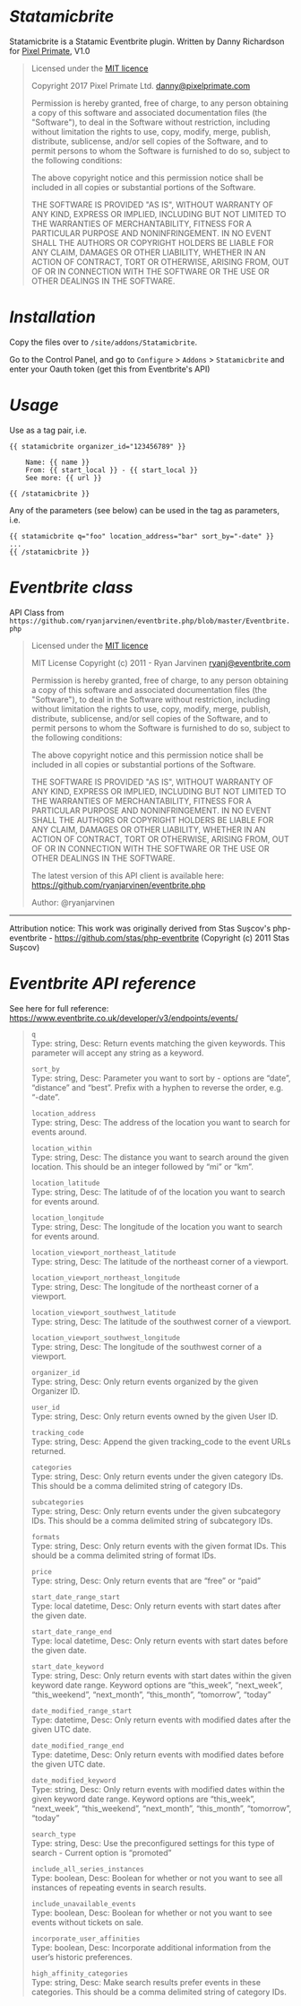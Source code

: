 *Statamicbrite*
==
Statamicbrite is a Statamic Eventbrite plugin. Written by Danny Richardson for [Pixel Primate](http://www.pixelprimate.com), V1.0

> Licensed under the [MIT licence](https://opensource.org/licenses/MIT)
>
> Copyright 2017 Pixel Primate Ltd.  danny@pixelprimate.com
> 
> Permission is hereby granted, free of charge, to any person obtaining a copy of this software and associated documentation files (the "Software"), to deal in the Software without restriction, including without limitation the rights to use, copy, modify, merge, publish, distribute, sublicense, and/or sell copies of the Software, and to permit persons to whom the Software is furnished to do so, subject to the following conditions:
> 
> The above copyright notice and this permission notice shall be included in all copies or substantial portions of the Software.
> 
> THE SOFTWARE IS PROVIDED "AS IS", WITHOUT WARRANTY OF ANY KIND, EXPRESS OR IMPLIED, INCLUDING BUT NOT LIMITED TO THE WARRANTIES OF MERCHANTABILITY, FITNESS FOR A PARTICULAR PURPOSE AND NONINFRINGEMENT. IN NO EVENT SHALL THE AUTHORS OR COPYRIGHT HOLDERS BE LIABLE FOR ANY CLAIM, DAMAGES OR OTHER LIABILITY, WHETHER IN AN ACTION OF CONTRACT, TORT OR OTHERWISE, ARISING FROM, OUT OF OR IN CONNECTION WITH THE SOFTWARE OR THE USE OR OTHER DEALINGS IN THE SOFTWARE.

*Installation*
==

Copy the files over to `/site/addons/Statamicbrite`.

Go to the Control Panel, and go to `Configure` > `Addons` > `Statamicbrite` and enter your Oauth token (get this from Eventbrite's API)


*Usage*
==
Use as a tag pair, i.e.
```
{{ statamicbrite organizer_id="123456789" }}

	Name: {{ name }}
	From: {{ start_local }} - {{ start_local }}
	See more: {{ url }}

{{ /statamicbrite }}
```

Any of the parameters (see below) can be used in the tag as parameters, i.e.
```
{{ statamicbrite q="foo" location_address="bar" sort_by="-date" }}
...
{{ /statamicbrite }}
```

*Eventbrite class*
==

API Class from `https://github.com/ryanjarvinen/eventbrite.php/blob/master/Eventbrite.php`  

> Licensed under the [MIT licence](https://opensource.org/licenses/MIT)
> 
> MIT License
> Copyright (c) 2011 - Ryan Jarvinen <ryanj@eventbrite.com> 
> 
> Permission is hereby granted, free of charge, to any person obtaining a copy
> of this software and associated documentation files (the "Software"), to deal
> in the Software without restriction, including without limitation the rights
> to use, copy, modify, merge, publish, distribute, sublicense, and/or sell
> copies of the Software, and to permit persons to whom the Software is
> furnished to do so, subject to the following conditions:
> 
> The above copyright notice and this permission notice shall be included in 
> all copies or substantial portions of the Software.
> 
> THE SOFTWARE IS PROVIDED "AS IS", WITHOUT WARRANTY OF ANY KIND, EXPRESS OR
> IMPLIED, INCLUDING BUT NOT LIMITED TO THE WARRANTIES OF MERCHANTABILITY,
> FITNESS FOR A PARTICULAR PURPOSE AND NONINFRINGEMENT. IN NO EVENT SHALL THE
> AUTHORS OR COPYRIGHT HOLDERS BE LIABLE FOR ANY CLAIM, DAMAGES OR OTHER
> LIABILITY, WHETHER IN AN ACTION OF CONTRACT, TORT OR OTHERWISE, ARISING FROM,
> OUT OF OR IN CONNECTION WITH THE SOFTWARE OR THE USE OR OTHER DEALINGS IN
> THE SOFTWARE.
> 
> The latest version of this API client is available here:
> https://github.com/ryanjarvinen/eventbrite.php
> 
> Author: @ryanjarvinen

-------------------
Attribution notice:
This work was originally derived from Stas Sușcov's php-eventbrite - 
https://github.com/stas/php-eventbrite (Copyright (c) 2011 Stas Sușcov)

*Eventbrite API reference*
==

See here for full reference: https://www.eventbrite.co.uk/developer/v3/endpoints/events/

> `q`  
> Type: string, Desc: Return events matching the given keywords. This parameter will accept any string as a keyword.
> 
> `sort_by`  
> Type: string, Desc: Parameter you want to sort by - options are “date”, “distance” and “best”. Prefix with a hyphen to reverse the order, e.g. “-date”.
> 
> `location_address`  
> Type: string, Desc: The address of the location you want to search for events around.
> 
> `location_within`  
> Type: string, Desc: The distance you want to search around the given location. This should be an integer followed by “mi” or “km”.
> 
> `location_latitude`  
> Type: string, Desc: The latitude of of the location you want to search for events around.
> 
> `location_longitude`  
> Type: string, Desc: The longitude of the location you want to search for events around.
> 
> `location_viewport_northeast_latitude`  
> Type: string, Desc: The latitude of the northeast corner of a viewport.
> 
> `location_viewport_northeast_longitude`  
> Type: string, Desc: The longitude of the northeast corner of a viewport.
> 
> `location_viewport_southwest_latitude`  
> Type: string, Desc: The latitude of the southwest corner of a viewport.
> 
> `location_viewport_southwest_longitude`  
> Type: string, Desc: The longitude of the southwest corner of a viewport.
> 
> `organizer_id`  
> Type: string, Desc: Only return events organized by the given Organizer ID.
> 
> `user_id`  
> Type: string, Desc: Only return events owned by the given User ID.
> 
> `tracking_code`  
> Type: string, Desc: Append the given tracking_code to the event URLs returned.
> 
> `categories`  
> Type: string, Desc: Only return events under the given category IDs. This should be a comma delimited string of category IDs.
> 
> `subcategories`  
> Type: string, Desc: Only return events under the given subcategory IDs. This should be a comma delimited string of subcategory IDs.
> 
> `formats`  
> Type: string, Desc: Only return events with the given format IDs. This should be a comma delimited string of format IDs.
> 
> `price`  
> Type: string, Desc: Only return events that are “free” or “paid”
> 
> `start_date_range_start`  
> Type: local datetime, Desc: Only return events with start dates after the given date.
> 
> `start_date_range_end`  
> Type: local datetime, Desc: Only return events with start dates before the given date.
> 
> `start_date_keyword`  
> Type: string, Desc: Only return events with start dates within the given keyword date range. Keyword options are “this_week”, “next_week”, “this_weekend”, “next_month”, “this_month”, 
> “tomorrow”, “today”
> 
> `date_modified_range_start`  
> Type: datetime, Desc: Only return events with modified dates after the given UTC date.
> 
> `date_modified_range_end`  
> Type: datetime, Desc: Only return events with modified dates before the given UTC date.
> 
> `date_modified_keyword`  
> Type: string, Desc: Only return events with modified dates within the given keyword date range. Keyword options are “this_week”, “next_week”, “this_weekend”, “next_month”, “this_month”, 
> “tomorrow”, “today”
> 
> `search_type`  
> Type: string, Desc: Use the preconfigured settings for this type of search - Current option is “promoted”
> 
> `include_all_series_instances`  
> Type: boolean, Desc: Boolean for whether or not you want to see all instances of repeating events in search results.
> 
> `include_unavailable_events`  
> Type: boolean, Desc: Boolean for whether or not you want to see events without tickets on sale.
> 
> `incorporate_user_affinities`  
> Type: boolean, Desc: Incorporate additional information from the user’s historic preferences.
> 
> `high_affinity_categories`  
> Type: string, Desc: Make search results prefer events in these categories. This should be a comma delimited string of category IDs.